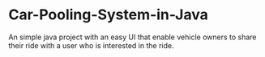 # Car-Pooling-System-in-Java
An simple java project with an easy UI that enable vehicle owners to share their ride with a user who is interested in the ride.
